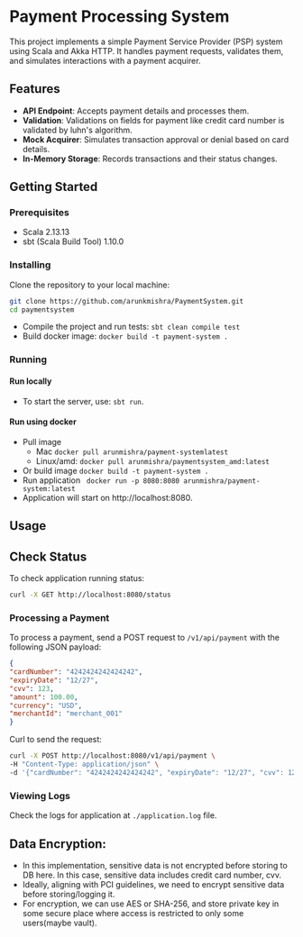 # Payment Processing System
This project implements a simple Payment Service Provider (PSP) system using Scala and Akka HTTP. It handles payment requests, validates them, and simulates interactions with a payment acquirer.
## Features
- **API Endpoint**: Accepts payment details and processes them.
- **Validation**: Validations on fields for payment like credit card number is validated by luhn's algorithm.
- **Mock Acquirer**: Simulates transaction approval or denial based on card details.
- **In-Memory Storage**: Records transactions and their status changes.

## Getting Started
### Prerequisites
- Scala 2.13.13
- sbt (Scala Build Tool) 1.10.0
### Installing
Clone the repository to your local machine:
```bash
git clone https://github.com/arunkmishra/PaymentSystem.git
cd paymentsystem
```
- Compile the project and run tests:
`sbt clean compile test`
- Build docker image: `docker build -t payment-system . `

### Running
#### Run locally
- To start the server, use: `sbt run`.
#### Run using docker
- Pull image 
  - Mac `docker pull arunmishra/payment-systemlatest`
  - Linux/amd: `docker pull arunmishra/paymentsystem_amd:latest`
- Or build image `docker build -t payment-system . `
- Run application ` docker run -p 8080:8080 arunmishra/payment-system:latest`
- Application will start on http://localhost:8080.

## Usage
## Check Status
To check application running status:
```bash
curl -X GET http://localhost:8080/status
```
### Processing a Payment
To process a payment, send a POST request to `/v1/api/payment` with the following JSON payload:
```json
{
"cardNumber": "4242424242424242",
"expiryDate": "12/27",
"cvv": 123,
"amount": 100.00,
"currency": "USD",
"merchantId": "merchant_001"
}
```
Curl  to send the request:
```bash
curl -X POST http://localhost:8080/v1/api/payment \
-H "Content-Type: application/json" \
-d '{"cardNumber": "4242424242424242", "expiryDate": "12/27", "cvv": 123, "amount": 100.00, "currency": "USD", "merchantId": "merchant_001"}'
```
### Viewing Logs
Check the logs for application at `./application.log` file.

## Data Encryption:
- In this implementation, sensitive data is not encrypted before storing to DB here. In this case, sensitive data includes credit card number, cvv.
- Ideally, aligning with PCI guidelines, we need to encrypt sensitive data before storing/logging it.
- For encryption, we can use AES or SHA-256, and store private key in some secure place where access is restricted to only some users(maybe vault).
